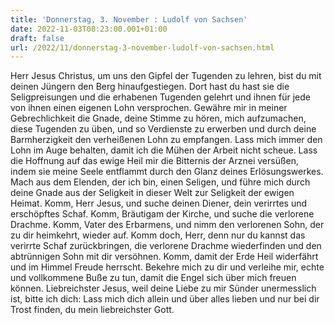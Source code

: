 ```yaml
---
title: 'Donnerstag, 3. November : Ludolf von Sachsen'
date: 2022-11-03T08:23:00.001+01:00
draft: false
url: /2022/11/donnerstag-3-november-ludolf-von-sachsen.html
---
```


Herr Jesus Christus, um uns den Gipfel der Tugenden zu lehren, bist du mit deinen Jüngern den Berg hinaufgestiegen. Dort hast du hast sie die Seligpreisungen und die erhabenen Tugenden gelehrt und ihnen für jede von ihnen einen eigenen Lohn versprochen. Gewähre mir in meiner Gebrechlichkeit die Gnade, deine Stimme zu hören, mich aufzumachen, diese Tugenden zu üben, und so Verdienste zu erwerben und durch deine Barmherzigkeit den verheißenen Lohn zu empfangen. Lass mich immer den Lohn im Auge behalten, damit ich die Mühen der Arbeit nicht scheue. Lass die Hoffnung auf das ewige Heil mir die Bitternis der Arznei versüßen, indem sie meine Seele entflammt durch den Glanz deines Erlösungswerkes. Mach aus dem Elenden, der ich bin, einen Seligen, und führe mich durch deine Gnade aus der Seligkeit in dieser Welt zur Seligkeit der ewigen Heimat. Komm, Herr Jesus, und suche deinen Diener, dein verirrtes und erschöpftes Schaf. Komm, Bräutigam der Kirche, und suche die verlorene Drachme. Komm, Vater des Erbarmens, und nimm den verlorenen Sohn, der zu dir heimkehrt, wieder auf. Komm doch, Herr, denn nur du kannst das verirrte Schaf zurückbringen, die verlorene Drachme wiederfinden und den abtrünnigen Sohn mit dir versöhnen. Komm, damit der Erde Heil widerfährt und im Himmel Freude herrscht. Bekehre mich zu dir und verleihe mir, echte und vollkommene Buße zu tun, damit die Engel sich über mich freuen können. Liebreichster Jesus, weil deine Liebe zu mir Sünder unermesslich ist, bitte ich dich: Lass mich dich allein und über alles lieben und nur bei dir Trost finden, du mein liebreichster Gott.